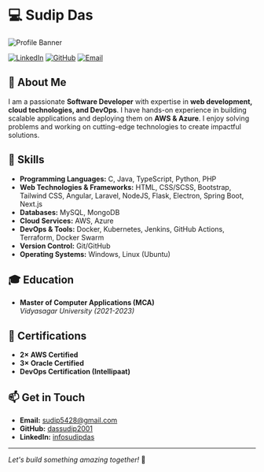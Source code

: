# 💻 Sudip Das

![Profile Banner](https://via.placeholder.com/1200x400)

[![LinkedIn](https://img.shields.io/badge/LinkedIn-Connect-blue?style=flat-square&logo=linkedin)](https://www.linkedin.com/in/infosudipdas/)
[![GitHub](https://img.shields.io/badge/GitHub-Follow-black?style=flat-square&logo=github)](https://github.com/dassudip2001)
[![Email](https://img.shields.io/badge/Email-Contact-red?style=flat-square&logo=gmail)](mailto:sudip5428@gmail.com)

## 🚀 About Me
I am a passionate **Software Developer** with expertise in **web development, cloud technologies, and DevOps**. I have hands-on experience in building scalable applications and deploying them on **AWS & Azure**. I enjoy solving problems and working on cutting-edge technologies to create impactful solutions.

## 🔧 Skills

- **Programming Languages:** C, Java, TypeScript, Python, PHP  
- **Web Technologies & Frameworks:** HTML, CSS/SCSS, Bootstrap, Tailwind CSS, Angular, Laravel, NodeJS, Flask, Electron, Spring Boot, Next.js  
- **Databases:** MySQL, MongoDB  
- **Cloud Services:** AWS, Azure  
- **DevOps & Tools:** Docker, Kubernetes, Jenkins, GitHub Actions, Terraform, Docker Swarm  
- **Version Control:** Git/GitHub  
- **Operating Systems:** Windows, Linux (Ubuntu)  

<!-- ## 💼 Experience -->
<!-- 
### Software Developer | [Opezee](https://opezee.com) | *Aug 2023 - Present*
- Upgraded **BOH Admin Panel** using **AngularJS & Laravel** with a focus on **code standardization**.
- Developed **UI functionality** for **Opezee Launcher** and integrated it with a **C# backend** using **Electron**.
- Built an **Incident Management System (IMS)** from scratch using **Laravel & Angular**, deployed on **AWS**.
- Contributed to **CLMS-ADMIN & CLMS-Website**, implementing new features and configuring servers.
- Optimized the **Feedback System** by adding **Docker support** and deploying it on **AWS** with **Next.js**.

## 📌 Projects

### **PFMS - Project & Faculty Management System**
**Tech Stack:** Laravel, MySQL, JavaScript, Docker

### **Chat Bot**
**Tech Stack:** Flask, NLP, NLTK, OpenAI API, Gemini API

### **EMS - Event Management System** *(Techindeck)*
**Tech Stack:** Angular, NodeJS, Laravel, MySQL, MongoDB, Solid Design Pattern

### **CMS - Content Management System** *(Techindeck)*
**Tech Stack:** C#, Spring Boot, Angular -->

## 🎓 Education
- **Master of Computer Applications (MCA)**  
  *Vidyasagar University (2021-2023)*

## 📜 Certifications
- **2× AWS Certified**
- **3× Oracle Certified**
- **DevOps Certification (Intellipaat)**

## 📫 Get in Touch
- **Email:** [sudip5428@gmail.com](mailto:sudip5428@gmail.com)  
- **GitHub:** [dassudip2001](https://github.com/dassudip2001)  
- **LinkedIn:** [infosudipdas](https://www.linkedin.com/in/infosudipdas/)  

---
*Let's build something amazing together!* 🚀

